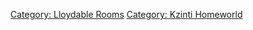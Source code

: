[Category: Lloydable Rooms](Category:_Lloydable_Rooms "wikilink")
[Category: Kzinti Homeworld](Category:_Kzinti_Homeworld "wikilink")
